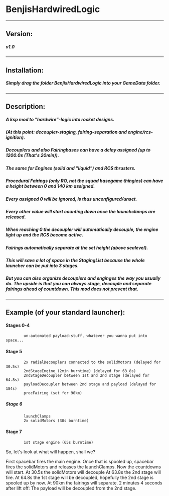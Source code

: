 # BenjisHardwiredLogic
------------------------------------------------------------------------
## Version:
##### v1.0
------------------------------------------------------------------------
## Installation:
##### Simply drag the folder BenjisHardwiredLogic into your GameData folder.
------------------------------------------------------------------------
## Description:
##### A ksp mod to "hardwire"-logic into rocket designs.
##### (At this point: decoupler-staging, fairing-separation and engine/rcs-ignition).

##### Decouplers and also Fairingbases can have a delay assigned (up to 1200.0s (That's 20min)).
##### The same for Engines (solid and "liquid") and RCS thrusters.
##### Procedural Fairings (only RO, not the squad basegame thingies) can have a height between 0 and 140 km assigned.

##### Every assigned 0 will be ignored, is thus unconfigured/unset.

##### Every other value will start counting down once the launchclamps are released.
##### When reaching 0 the decoupler will automatically decouple, the engine light up and the RCS become active.
##### Fairings automatically separate at the set height (above sealevel).

##### This will save a lot of space in the StagingList because the whole launcher can be put into 3 stages.
##### But you can also organize decouplers and enginges the way you usually do. The upside is that you can always stage, decouple and separate fairings ahead of countdown. This mod does not prevent that.

------------------------------------------------------------------------
## Example (of your standard launcher):

#### Stages 0-4
            un-automated payload-stuff, whatever you wanna put into space...
#### Stage 5
            2x radialDecouplers connected to the solidMotors (delayed for 30.5s)
            2ndStageEngine (2min burntime) (delayed for 63.8s)
            2ndStageDecoupler between 1st and 2nd stage (delayed for 64.8s)
            payloadDecoupler between 2nd stage and payload (delayed for 184s)
            procFairing (set for 90km)
##### Stage 6
            launchClamps
            2x solidMotors (30s burntime)
#### Stage 7
            1st stage engine (65s burntime)
         
So, let's look at what will happen, shall we?

First spacebar fires the main engine.
Once that is spooled up, spacebar fires the solidMotors and releases the launchClamps. Now the countdowns will start.
At 30.5s the solidMotors will decouple
At 63.8s the 2nd stage will fire.
At 64.8s the 1st stage will be decoupled, hopefully the 2nd stage is spooled up by now.
At 90km the fairings will separate.
2 minutes 4 seconds after lift off: The payload will be decoupled from the 2nd stage. 
